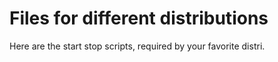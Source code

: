 
# Files for different distributions

Here are the start stop scripts, required by your favorite distri.
